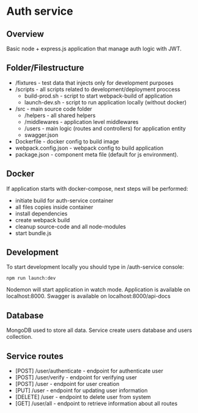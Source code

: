 # Auth service

## Overview
Basic node + express.js application that manage auth logic with JWT.

## Folder/Filestructure
- /fixtures - test data that injects only for development purposes
- /scripts - all scripts related to development/deployment proccess
    - build-prod.sh - script to start webpack-build of application
    - launch-dev.sh - script to run application locally (without docker)
- /src - main source code folder
    - /helpers - all shared helpers
    - /middlewares - application level middlewares
    - /users - main logic (routes and controllers) for application entity
    - swagger.json
- Dockerfile - docker config to build image
- webpack.config.json - webpack config to build application
- package.json - component meta file (default for js environment).

## Docker
If application starts with docker-compose, next steps will be performed:

- initiate build for auth-service container
- all files copies inside container
- install dependencies
- create webpack build
- cleanup source-code and all node-modules
- start bundle.js

## Development
To start development locally you should type in /auth-service console:

```
npm run launch:dev
```

Nodemon will start application in watch mode. Application is available on localhost:8000. Swagger is available on localhost:8000/api-docs

## Database
MongoDB used to store all data. Service create users database and users collection.

## Service routes
- [POST] /user/authenticate - endpoint for authenticate user
- [POST] /user/verify - endpoint for verifying user
- [POST] /user - endpoint for user creation
- [PUT] /user - endpoint for updating user information
- [DELETE] /user - endpoint to delete user from system
- [GET] /user/all - endpoint to retrieve information about all routes
